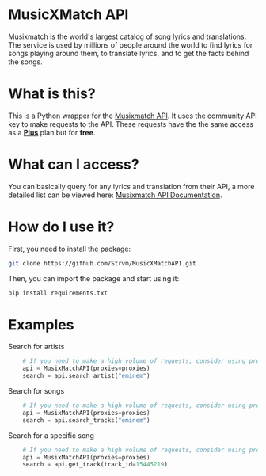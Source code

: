 # MusicXMatch API

Musixmatch is the world's largest catalog of song lyrics and translations. The service is used by millions of people around the world to find lyrics for songs playing around them, to translate lyrics, and to get the facts behind the songs.

# What is this?

This is a Python wrapper for the [Musixmatch API](https://developer.musixmatch.com/). It uses the community API key to make requests to the API. These requests have the the same access as a **[Plus](https://developer.musixmatch.com/plans)** plan but for **free**.

# What can I access?

You can basically query for any lyrics and translation from their API, a more detailed list can be viewed here: [Musixmatch API Documentation](https://developer.musixmatch.com/documentation).

# How do I use it?

First, you need to install the package:

```bash
git clone https://github.com/Strvm/MusicXMatchAPI.git 
```

Then, you can import the package and start using it:

```bash
pip install requirements.txt
```

# Examples

Search for artists
```python
    # If you need to make a high volume of requests, consider using proxies
    api = MusixMatchAPI(proxies=proxies)
    search = api.search_artist("eminem")
```

Search for songs
```python
    # If you need to make a high volume of requests, consider using proxies
    api = MusixMatchAPI(proxies=proxies)
    search = api.search_tracks("eminem")
```

Search for a specific song
```python
    # If you need to make a high volume of requests, consider using proxies
    api = MusixMatchAPI(proxies=proxies)
    search = api.get_track(track_id=15445219)
```